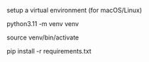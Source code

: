 setup a virtual environment (for macOS/Linux)

python3.11 -m venv venv

source venv/bin/activate

pip install -r requirements.txt

